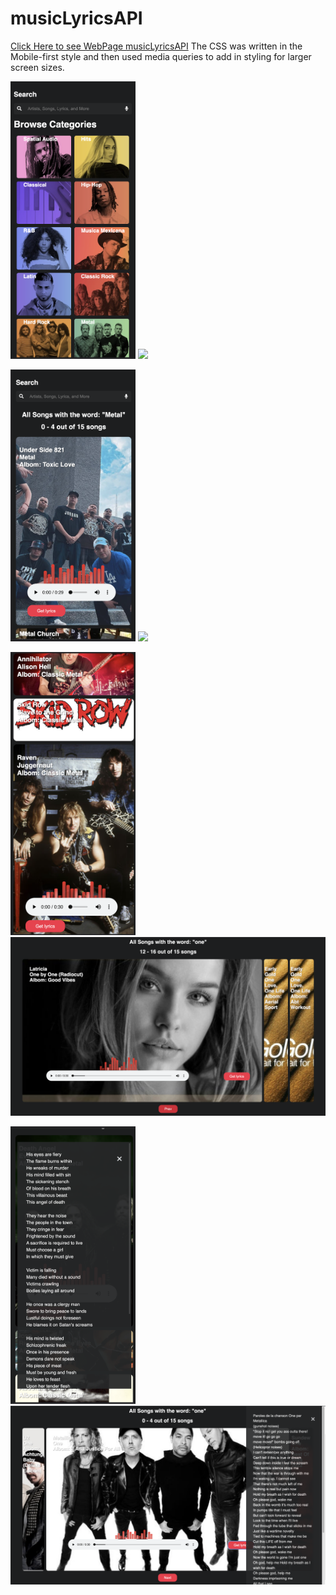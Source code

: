 # musicLyricsAPI

[Click Here to see WebPage musicLyricsAPI](https://ray-nura.github.io/musicLyricsAPI/)
The CSS was written in the Mobile-first style and then used media queries to add in styling for larger screen sizes.

<img src="https://github.com/ray-nura/musicLyricsAPI/blob/main/scrShot/11S.png" width="200"> <img src="https://github.com/ray-nura/musicLyricsAPI/blob/main/scrShot/11.png" width="600"> 

<img src="https://github.com/ray-nura/musicLyricsAPI/blob/main/scrShot/33ss.png" width="200"> <img src="https://github.com/ray-nura/musicLyricsAPI/blob/main/scrShot/22.png" width="600"> 

<img src="https://github.com/ray-nura/musicLyricsAPI/blob/main/scrShot/33s.png" width="200"> <img src="https://github.com/ray-nura/musicLyricsAPI/blob/main/scrShot/33.png" width="600"> 

<img src="https://github.com/ray-nura/musicLyricsAPI/blob/main/scrShot/44s.png" width="200"> <img src="https://github.com/ray-nura/musicLyricsAPI/blob/main/scrShot/44.png" width="600"> 


